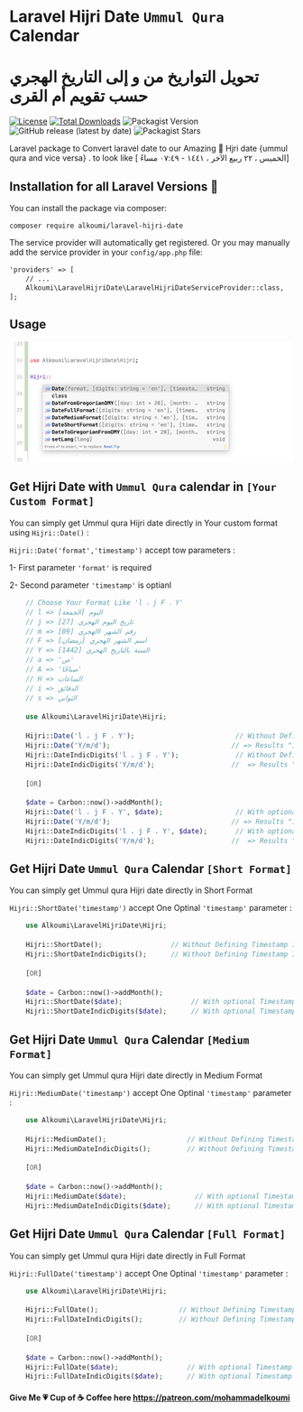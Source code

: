 # Laravel Hijri Date `Ummul Qura` Calendar
#  تحويل التواريخ من و إلى التاريخ الهجري حسب تقويم أم القرى 

[![License](https://poser.pugx.org/alkoumi/laravel-hijri-date/license)](https://packagist.org/packages/alkoumi/laravel-hijri-date) [![Total Downloads](https://poser.pugx.org/alkoumi/laravel-hijri-date/downloads)](https://packagist.org/packages/alkoumi/laravel-hijri-date) ![Packagist Version](https://img.shields.io/packagist/v/alkoumi/laravel-hijri-date) ![GitHub release (latest by date)](https://img.shields.io/github/v/release/alkoumi/laravel-hijri-date?color=red) ![Packagist Stars](https://img.shields.io/packagist/stars/alkoumi/laravel-hijri-date?color=yellow)


Laravel package to Convert laravel date to our Amazing 💝 Hjri date {ummul qura and vice versa} . to look like [ الخميس ، ٢٢ ربيع الآخر ، ١٤٤١ - ٠٧:٤٩ مساءً]
## Installation for all Laravel Versions 🥳

You can install the package via composer:

	composer require alkoumi/laravel-hijri-date

The service provider will automatically get registered. Or you may manually add the service provider in your `config/app.php` file:

    'providers' => [
        // ...
        Alkoumi\LaravelHijriDate\LaravelHijriDateServiceProvider::class,
    ];

## Usage
![Tafqeet](imags/Hijri.png)

## Get Hijri Date with `Ummul Qura` calendar in `[Your Custom Format]`
You can simply get Ummul qura Hijri date directly in Your custom format using `Hijri::Date()` :

`Hijri::Date('format','timestamp')` accept tow parameters :

1- First parameter `'format'` is required 

2- Second parameter `'timestamp'` is optianl

```php
    // Choose Your Format Like 'l ، j F ، Y'
    // l => اليوم [الجمعة]
    // j => تاريخ اليوم الهجري [27]
    // m => رقم الشهر االهجري [09]
    // F => اسم الشهر الهجري [رمضان]
    // Y => السنة بالتاريخ الهجري [1442]
    // a => 'ص'
    // A => 'صباحًا'
    // H => الساعات
    // i => الدقائق
    // s => الثواني

    use Alkoumi\LaravelHijriDate\Hijri;

    Hijri::Date('l ، j F ، Y');                         // Without Defining Timestamp It will return Hijri Date of [NOW]  => Results "الجمعة ، 12 ربيع الآخر ، 1442"
    Hijri::Date('Y/m/d');                              // => Results "1442/04/12"
    Hijri::DateIndicDigits('l ، j F ، Y');              // Without Defining Timestamp It will return Hijri Date of [NOW] in Indic Digits => Results "الجمعة ، ١٢ ربيع الآخر ، ١٤٤٢"
    Hijri::DateIndicDigits('Y/m/d');                   //  => Results "١٤٤٢/٠٤/١٢"

    [OR]

    $date = Carbon::now()->addMonth();
    Hijri::Date('l ، j F ، Y', $date);                  // With optional Timestamp It will return Hijri Date of [$date] => Results "الأحد ، 12 جمادى الأول ، 1442"
    Hijri::Date('Y/m/d');                              // => Results "1442/04/12"
    Hijri::DateIndicDigits('l ، j F ، Y', $date);       // With optional Timestamp It will return Hijri Date of [$date] in Indic Digits => Results "الأحد ، ١٢ جمادى الأول ، ١٤٤٢"
    Hijri::DateIndicDigits('Y/m/d');                   //  => Results "١٤٤٢/٠٤/١٢"

```

## Get Hijri Date `Ummul Qura` Calendar `[Short Format]`
You can simply get Ummul qura Hijri date directly in Short Format 

`Hijri::ShortDate('timestamp')` accept One Optinal `'timestamp'` parameter :
```php
    use Alkoumi\LaravelHijriDate\Hijri;

    Hijri::ShortDate();                 // Without Defining Timestamp It will return Hijri Date of [NOW] => Results "1442/04/12"
    Hijri::ShortDateIndicDigits();      // Without Defining Timestamp It will return Hijri Date of [NOW] in Indic Digits => Results "١٤٤٢/٠٤/١٢"

    [OR]

    $date = Carbon::now()->addMonth();
    Hijri::ShortDate($date);                 // With optional Timestamp It will return Hijri Date of [$date] => Results "1442/05/12"
    Hijri::ShortDateIndicDigits($date);      // With optional Timestamp It will return Hijri Date of [$date] in Indic Digits => Results "١٤٤٢/٠٥/١٢"

```

## Get Hijri Date `Ummul Qura` Calendar `[Medium Format]`
You can simply get Ummul qura Hijri date directly in Medium Format 

`Hijri::MediumDate('timestamp')` accept One Optinal `'timestamp'` parameter :
```php
    use Alkoumi\LaravelHijriDate\Hijri;

    Hijri::MediumDate();                    // Without Defining Timestamp It will return Hijri Date of [NOW] => Results "الجمعة ، 12 ربيع الآخر ، 1442"
    Hijri::MediumDateIndicDigits();         // Without Defining Timestamp It will return Hijri Date of [NOW] in Indic Digits => Results "الجمعة ، ١٢ ربيع الآخر ، ١٤٤٢"

    [OR]

    $date = Carbon::now()->addMonth();
    Hijri::MediumDate($date);                 // With optional Timestamp It will return Hijri Date of [$date] => Results "الأحد ، 12 جمادى الأول ، 1442"
    Hijri::MediumDateIndicDigits($date);      // With optional Timestamp It will return Hijri Date of [$date] in Indic Digits => Results "الأحد ، ١٢ جمادى الأول ، ١٤٤٢"

```

## Get Hijri Date `Ummul Qura` Calendar `[Full Format]`
You can simply get Ummul qura Hijri date directly in Full Format

`Hijri::FullDate('timestamp')` accept One Optinal `'timestamp'` parameter :
```php
    use Alkoumi\LaravelHijriDate\Hijri;

    Hijri::FullDate();                    // Without Defining Timestamp It will return Hijri Date of [NOW] => Results "الجمعة ، 12 ربيع الآخر ، 1442 - 12:34:25 مساءً"
    Hijri::FullDateIndicDigits();         // Without Defining Timestamp It will return Hijri Date of [NOW] in Indic Digits => Results "الجمعة ، ١٢ ربيع الآخر ، ١٤٤٢ - ١٢:٣٤:٢٥ مساءً"

    [OR]

    $date = Carbon::now()->addMonth();
    Hijri::FullDate($date);                 // With optional Timestamp It will return Hijri Date of [$date] => Results "الأحد ، 12 جمادى الأول ، 1442 - 12:34:25 مساءً"
    Hijri::FullDateIndicDigits($date);      // With optional Timestamp It will return Hijri Date of [$date] in Indic Digits => Results "الأحد ، ١٢ جمادى الأول ، ١٤٤٢ - ١٢:٣٤:٢٥ مساءً"

```
#### Give Me 💗 Cup of ☕️ Coffee here https://patreon.com/mohammadelkoumi

